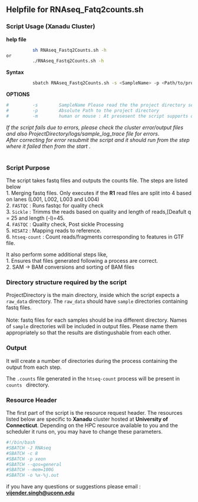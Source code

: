 ## Helpfile for RNAseq_Fatq2counts.sh

### Script Usage (Xanadu Cluster)

**help file** 
```sh 
          sh RNAseq_Fastq2Counts.sh -h
or
          ./RNAseq_Fastq2Counts.sh -h
```
**Syntax**<br/>
```sh
          sbatch RNAseq_Fastq2Counts.sh -s <SampleName> -p <Path/to/project directory> -m <human|mouse>
```

**OPTIONS** <br/>
```sh
#         -s        SampleName Please read the the project directory set up below
#         -p        Absolute Path to the project directory
#         -m        human or mouse : At presesent the script supports only these two. For any other species set IndexPath variable in script
 ```               
*If the script fails due to errors, please check the cluster error/output files and also ProjectDirectory/logs/sample_log_trace file for errors*.<br/>
*After correcting for error resubmit the script and it should run from the step where it failed then from the start .* <br/>
<br/>

### Script Purpose
The script takes fastq files and outputs the counts file.  The steps are listed below<br/>
        1. Merging fastq files. Only executes if the **R1** read files are split into 4 based on lanes (L001, L002, L003 and L004)<br/>
        2. `FASTQC` :  Runs fastqc for quality check<br/>
        3. `Sickle` : Trimms the reads based on quality and length of reads,[Deafult q = 25  and length (-l)=45.<br/>
        4. `FASTQC` : Quality check, Post sickle Processing<br/>
        5. `HISAT2` : Mapping reads to reference.<br/>
        6. `htseq-count` : Count reads/fragments corresponding to features in GTF file.<br/>

It also perform some additional steps like,<br/>
        1. Ensures that files generated following a process are correct.<br/>
        2. SAM -> BAM conversions and sorting of BAM files<br/>


### Directory structure required by the script

ProjectDirectory is the main directory, inside which the script expects a `raw_data` directory.  The `raw_data` should have `sample` directories containing fastq files.<br/>
<br/>
Note: fastq files for each samples should be ina different directory. Names of `sample` directories will be included in output files.  Please name them appropriately so that the results are  distingushable from each other.<br/>


### Output

It will create a number of directories during the process containing the output from each step.<br/>

The `.counts` file generated in the `htseq-count` process will be present in `counts ` directory.<br/>

### Resource Header

The first part of the script is the resource request header.  The resources listed below are specific to **Xanadu** cluster hosted at **University of Connecticut**.  Depending on the HPC resource available to you and the scheduler it runs on, you may have to change these parameters.

```sh
#!/bin/bash
#SBATCH -J RNAseq
#SBATCH -c 8
#SBATCH -p xeon
#SBATCH --qos=general
#SBATCH --mem=100G
#SBATCH -o %x-%j.out
```

if you have any questions or suggestions please email : **vijender.singh@uconn.edu**
